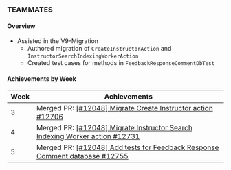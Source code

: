 ### TEAMMATES

#### Overview

* Assisted in the V9-Migration
    * Authored migration of `CreateInstructorAction` and `InstructorSearchIndexingWorkerAction`
    * Created test cases for methods in `FeedbackResponseCommentDbTest`

#### Achievements by Week

| Week | Achievements |
| ---- | ------------ |
| 3 | Merged PR: [[#12048] Migrate Create Instructor action #12706](https://github.com/TEAMMATES/teammates/pull/12706) |
| 4 | Merged PR: [[#12048] Migrate Instructor Search Indexing Worker action #12731](https://github.com/TEAMMATES/teammates/pull/12731) |
| 5 | Merged PR: [[#12048] Add tests for Feedback Response Comment database #12755](https://github.com/TEAMMATES/teammates/pull/12755) |